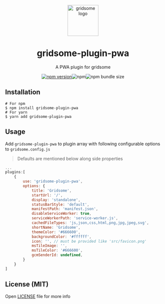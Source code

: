 <p align="center">
    <a href="https://www.npmjs.com/package/gridsome-plugin-pwa">
      <img src="https://gridsome.org/logos/logo-circle-light.svg" alt="gridsome logo" width="100px"/>
    </a>
    <h1 align="center">gridsome-plugin-pwa</h1>
    <p align="center"> A PWA plugin for gridsome </p>
    <p align="center"><a href="https://npmjs.com/package/gridsome-plugin-pwa"><img src="https://badge.fury.io/js/gridsome-plugin-pwa.svg" alt="npm version"></a><img alt="npm" src="https://img.shields.io/npm/dt/gridsome-plugin-pwa"><img alt="npm bundle size" src="https://img.shields.io/bundlephobia/minzip/gridsome-plugin-pwa"></p>
</p>

## Installation

```
# For npm
$ npm install gridsome-plugin-pwa
# For yarn
$ yarn add gridsome-plugin-pwa
```

## Usage

Add `gridsome-plugin-pwa` to plugin array with following configurable options to `gridsome.config.js`

> Defaults are mentioned below along side properties

```js
...
plugins:[
    {
        use: 'gridsome-plugin-pwa',
        options: {
            title: 'Gridsome',
            startUrl: '/',
            display: 'standalone',
            statusBarStyle: 'default',
            manifestPath: 'manifest.json',
            disableServiceWorker: true,
            serviceWorkerPath: 'service-worker.js',
            cachedFileTypes: 'js,json,css,html,png,jpg,jpeg,svg',
            shortName: 'Gridsome',
            themeColor: '#666600',
            backgroundColor: '#ffffff',
            icon: '', // must be provided like 'src/favicon.png'
            msTileImage: '',
            msTileColor: '#666600',
            gcmSenderId: undefined,
        }
    }
]
```

## License (MIT)

Open [LICENSE](./LICENSE) file for more info
